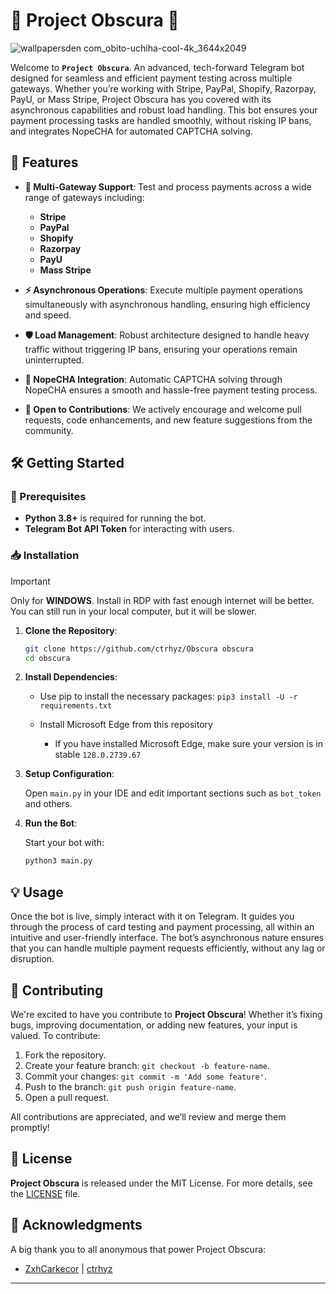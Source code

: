 # 🌌 Project Obscura 🌌
![wallpapersden com_obito-uchiha-cool-4k_3644x2049](https://github.com/user-attachments/assets/99954979-0d76-4f90-a28d-56ee6ae23120)


Welcome to **`Project Obscura`**. An advanced, tech-forward Telegram bot designed for seamless and efficient payment testing across multiple gateways. Whether you’re working with Stripe, PayPal, Shopify, Razorpay, PayU, or Mass Stripe, Project Obscura has you covered with its asynchronous capabilities and robust load handling. This bot ensures your payment processing tasks are handled smoothly, without risking IP bans, and integrates NopeCHA for automated CAPTCHA solving.

## 🚀 Features

- **🔗 Multi-Gateway Support**: Test and process payments across a wide range of gateways including:
  - **Stripe**
  - **PayPal**
  - **Shopify**
  - **Razorpay**
  - **PayU**
  - **Mass Stripe**
  
- **⚡ Asynchronous Operations**: Execute multiple payment operations simultaneously with asynchronous handling, ensuring high efficiency and speed.

- **🛡️ Load Management**: Robust architecture designed to handle heavy traffic without triggering IP bans, ensuring your operations remain uninterrupted.

- **🧩 NopeCHA Integration**: Automatic CAPTCHA solving through NopeCHA ensures a smooth and hassle-free payment testing process.

- **🔧 Open to Contributions**: We actively encourage and welcome pull requests, code enhancements, and new feature suggestions from the community.

## 🛠️ Getting Started

### 🔧 Prerequisites

- **Python 3.8+** is required for running the bot.
- **Telegram Bot API Token** for interacting with users.

### 📥 Installation

>[!IMPORTANT]
>Only for **WINDOWS**.
>Install in RDP with fast enough internet will be better. You can still run in your local computer, but it will be slower.

1. **Clone the Repository**:

   ```bash
   git clone https://github.com/ctrhyz/Obscura obscura
   cd obscura
   ```

2. **Install Dependencies**:

   - Use pip to install the necessary packages: `pip3 install -U -r requirements.txt`

   - Install Microsoft Edge from this repository
      - If you have installed Microsoft Edge, make sure your version is in stable `128.0.2739.67`


3. **Setup Configuration**:

   Open `main.py` in your IDE and edit important sections such as `bot_token` and others.


4. **Run the Bot**:

   Start your bot with:

   ```bash
   python3 main.py
   ```

## 💡 Usage

Once the bot is live, simply interact with it on Telegram. It guides you through the process of card testing and payment processing, all within an intuitive and user-friendly interface. The bot’s asynchronous nature ensures that you can handle multiple payment requests efficiently, without any lag or disruption.

## 🤝 Contributing

We're excited to have you contribute to **Project Obscura**! Whether it’s fixing bugs, improving documentation, or adding new features, your input is valued. To contribute:

1. Fork the repository.
2. Create your feature branch: `git checkout -b feature-name`.
3. Commit your changes: `git commit -m 'Add some feature'`.
4. Push to the branch: `git push origin feature-name`.
5. Open a pull request.

All contributions are appreciated, and we’ll review and merge them promptly!

## 📜 License

**Project Obscura** is released under the MIT License. For more details, see the [LICENSE](LICENSE) file.

## 📢 Acknowledgments

A big thank you to all anonymous that power Project Obscura:
- [ZxhCarkecor](https://t.me/ZxhCarkecor) | [ctrhyz](https://github.com/ctrhyz)

---
